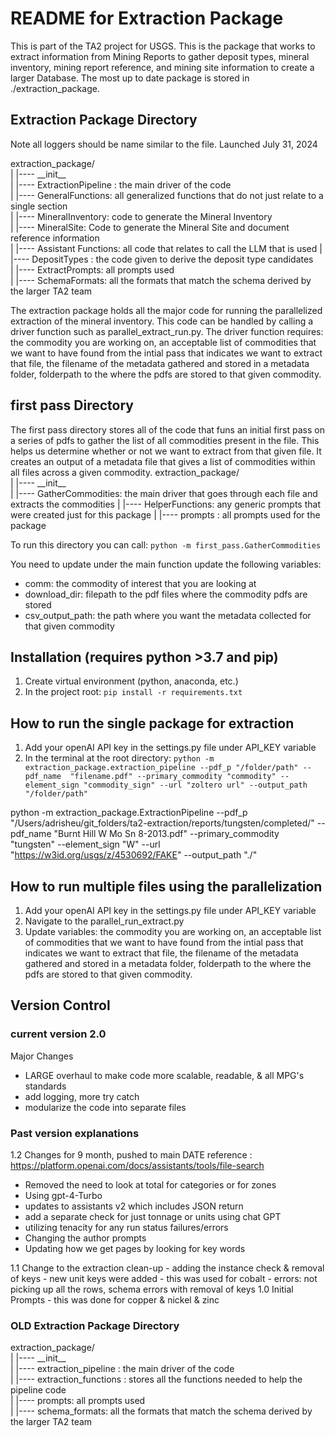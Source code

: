 # README for Extraction Package
This is part of the TA2 project for USGS. This is the package that works to extract information from Mining Reports to gather deposit types, mineral inventory, mining report reference, and mining site information to create a larger Database. The most up to date package is stored in ./extraction_package. 

## Extraction Package Directory 
Note all loggers should be name similar to the file.
Launched July 31, 2024


extraction_package/ \
|    |---- \_\_init\_\_ \
|    |---- ExtractionPipeline : the main driver of the code \
|       |---- GeneralFunctions: all generalized functions that do not just relate to a single section \
|       |---- MineralInventory: code to generate the Mineral Inventory \
|       |---- MineralSite: Code to generate the Mineral Site and document reference information \
|       |---- Assistant Functions: all code that relates to call the LLM that is used
|       |---- DepositTypes : the code given to derive the deposit type candidates \
|       |---- ExtractPrompts: all prompts used \
|       |---- SchemaFormats: all the formats that match the schema derived by the larger TA2 team 

The extraction package holds all the major code for running the parallelized extraction of the mineral inventory. This code can be handled by calling a driver function such as parallel_extract_run.py. The driver function requires: the commodity you are working on, 
an acceptable list of commodities that we want to have found from the intial pass that indicates we want to extract that file, the filename of the metadata gathered and stored in a metadata folder, folderpath to the where the pdfs are stored to that given commodity.
 
## first pass Directory
The first pass directory stores all of the code that funs an initial first pass on a series of pdfs to gather the list of all commodities present in the file. This helps us determine whether or not we want to extract from that given file. It creates an output of a metadata file that gives a list of commodities within all files across a given commodity. 
extraction_package/ \
|    |---- \_\_init\_\_ \
|    |---- GatherCommodities: the main driver that goes through each file and extracts the commodities
|    |---- HelperFunctions: any generic prompts that were created just for this package
|    |---- prompts : all prompts used for the package

To run this directory you can call:  `python -m first_pass.GatherCommodities`

You need to update under the main function update the following variables:
* comm: the commodity of interest that you are looking at
* download_dir: filepath to the pdf files where the commodity pdfs are stored
* csv_output_path: the path where you want the metadata collected for that given commodity



## Installation (requires python >3.7 and pip)
1. Create virtual environment (python, anaconda, etc.)
2. In the project root: `pip install -r requirements.txt`


## How to run the single package for extraction
1. Add your openAI API key in the settings.py file under API_KEY variable
2. In the terminal at the root directory: `python -m extraction_package.extraction_pipeline --pdf_p "/folder/path" --pdf_name  "filename.pdf" --primary_commodity "commodity" --element_sign "commodity_sign" --url "zoltero url" --output_path "/folder/path"`

python -m extraction_package.ExtractionPipeline --pdf_p "/Users/adrisheu/git_folders/ta2-extraction/reports/tungsten/completed/" --pdf_name "Burnt Hill W Mo Sn 8-2013.pdf" --primary_commodity "tungsten" --element_sign "W" --url "https://w3id.org/usgs/z/4530692/FAKE" --output_path "./"



## How to run multiple files using the parallelization
1. Add your openAI API key in the settings.py file under API_KEY variable
2. Navigate to the parallel_run_extract.py
3. Update variables: the commodity you are working on, 
an acceptable list of commodities that we want to have found from the intial pass that indicates we want to extract that file, the filename of the metadata gathered and stored in a metadata folder, folderpath to the where the pdfs are stored to that given commodity.
 
  


## Version Control
### current version 2.0
Major Changes
- LARGE overhaul to make code more scalable, readable, & all MPG's standards
- add logging, more try catch
- modularize the code into separate files

### Past version explanations
1.2 Changes for 9 month, pushed to main DATE
reference : https://platform.openai.com/docs/assistants/tools/file-search
- Removed the need to look at total for categories or for zones
- Using gpt-4-Turbo
- updates to assistants v2 which includes JSON return
- add a separate check for just tonnage or units using chat GPT
- utilizing tenacity for any run status failures/errors
- Changing the author prompts
- Updating how we get pages by looking for key words


1.1 Change to the extraction clean-up
    - adding the instance check & removal of keys
    - new unit keys were added
    - this was used for cobalt
    - errors: not picking up all the rows, schema errors with removal of keys
1.0 Initial Prompts
    - this was done for copper & nickel & zinc


### OLD Extraction Package Directory 
extraction_package/ \
|    |---- \_\_init\_\_ \
| |---- extraction_pipeline : the main driver of the code \
|    |---- extraction_functions : stores all the functions needed to help the pipeline code \
|    |---- prompts: all prompts used \
|    |---- schema_formats: all the formats that match the schema derived by the larger TA2 team 
